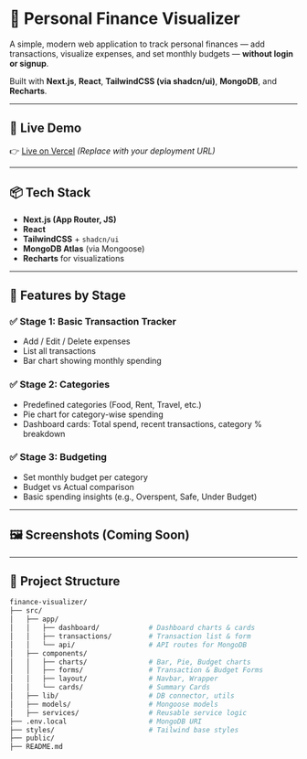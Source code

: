 # 💸 Personal Finance Visualizer

A simple, modern web application to track personal finances — add transactions, visualize expenses, and set monthly budgets — **without login or signup**.

Built with **Next.js**, **React**, **TailwindCSS (via shadcn/ui)**, **MongoDB**, and **Recharts**.

---

## 🚀 Live Demo

👉 [Live on Vercel](https://your-vercel-link.vercel.app) *(Replace with your deployment URL)*

---

## 📦 Tech Stack

- **Next.js (App Router, JS)**
- **React**
- **TailwindCSS** + `shadcn/ui`
- **MongoDB Atlas** (via Mongoose)
- **Recharts** for visualizations

---

## 🧱 Features by Stage

### ✅ Stage 1: Basic Transaction Tracker

- Add / Edit / Delete expenses
- List all transactions
- Bar chart showing monthly spending

### ✅ Stage 2: Categories

- Predefined categories (Food, Rent, Travel, etc.)
- Pie chart for category-wise spending
- Dashboard cards: Total spend, recent transactions, category % breakdown

### ✅ Stage 3: Budgeting

- Set monthly budget per category
- Budget vs Actual comparison
- Basic spending insights (e.g., Overspent, Safe, Under Budget)

---

## 🖼 Screenshots (Coming Soon)

---

## 📁 Project Structure

```bash
finance-visualizer/
├── src/
│   ├── app/
│   │   ├── dashboard/            # Dashboard charts & cards
│   │   ├── transactions/         # Transaction list & form
│   │   └── api/                  # API routes for MongoDB
│   ├── components/
│   │   ├── charts/               # Bar, Pie, Budget charts
│   │   ├── forms/                # Transaction & Budget Forms
│   │   ├── layout/               # Navbar, Wrapper
│   │   └── cards/                # Summary Cards
│   ├── lib/                      # DB connector, utils
│   ├── models/                   # Mongoose models
│   ├── services/                 # Reusable service logic
├── .env.local                    # MongoDB URI
├── styles/                       # Tailwind base styles
├── public/
├── README.md
